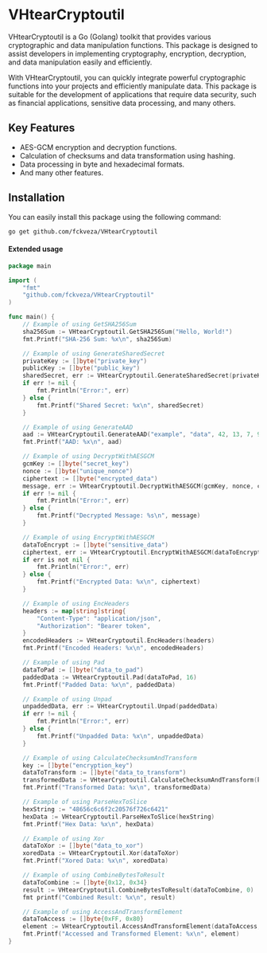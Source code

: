 # VHtearCryptoutil

VHtearCryptoutil is a Go (Golang) toolkit that provides various cryptographic and data manipulation functions. This package is designed to assist developers in implementing cryptography, encryption, decryption, and data manipulation easily and efficiently.

With VHtearCryptoutil, you can quickly integrate powerful cryptographic functions into your projects and efficiently manipulate data. This package is suitable for the development of applications that require data security, such as financial applications, sensitive data processing, and many others.

## Key Features

- AES-GCM encryption and decryption functions.
- Calculation of checksums and data transformation using hashing.
- Data processing in byte and hexadecimal formats.
- And many other features.

## Installation

You can easily install this package using the following command:

```shell
go get github.com/fckveza/VHtearCryptoutil
```
#### Extended usage

```go
package main

import (
	"fmt"
	"github.com/fckveza/VHtearCryptoutil"
)

func main() {
	// Example of using GetSHA256Sum
	sha256Sum := VHtearCryptoutil.GetSHA256Sum("Hello, World!")
	fmt.Printf("SHA-256 Sum: %x\n", sha256Sum)

	// Example of using GenerateSharedSecret
	privateKey := []byte("private_key")
	publicKey := []byte("public_key")
	sharedSecret, err := VHtearCryptoutil.GenerateSharedSecret(privateKey, publicKey)
	if err != nil {
		fmt.Println("Error:", err)
	} else {
		fmt.Printf("Shared Secret: %x\n", sharedSecret)
	}

	// Example of using GenerateAAD
	aad := VHtearCryptoutil.GenerateAAD("example", "data", 42, 13, 7, 99)
	fmt.Printf("AAD: %x\n", aad)

	// Example of using DecryptWithAESGCM
	gcmKey := []byte("secret_key")
	nonce := []byte("unique_nonce")
	ciphertext := []byte("encrypted_data")
	message, err := VHtearCryptoutil.DecryptWithAESGCM(gcmKey, nonce, ciphertext, aad)
	if err != nil {
		fmt.Println("Error:", err)
	} else {
		fmt.Printf("Decrypted Message: %s\n", message)
	}

	// Example of using EncryptWithAESGCM
	dataToEncrypt := []byte("sensitive_data")
	ciphertext, err := VHtearCryptoutil.EncryptWithAESGCM(dataToEncrypt, gcmKey, nonce, aad)
	if err is not nil {
		fmt.Println("Error:", err)
	} else {
		fmt.Printf("Encrypted Data: %x\n", ciphertext)
	}

	// Example of using EncHeaders
	headers := map[string]string{
		"Content-Type": "application/json",
		"Authorization": "Bearer token",
	}
	encodedHeaders := VHtearCryptoutil.EncHeaders(headers)
	fmt.Printf("Encoded Headers: %x\n", encodedHeaders)

	// Example of using Pad
	dataToPad := []byte("data_to_pad")
	paddedData := VHtearCryptoutil.Pad(dataToPad, 16)
	fmt.Printf("Padded Data: %x\n", paddedData)

	// Example of using Unpad
	unpaddedData, err := VHtearCryptoutil.Unpad(paddedData)
	if err != nil {
		fmt.Println("Error:", err)
	} else {
		fmt.Printf("Unpadded Data: %x\n", unpaddedData)
	}

	// Example of using CalculateChecksumAndTransform
	key := []byte("encryption_key")
	dataToTransform := []byte("data_to_transform")
	transformedData := VHtearCryptoutil.CalculateChecksumAndTransform(key, dataToTransform)
	fmt.Printf("Transformed Data: %x\n", transformedData)

	// Example of using ParseHexToSlice
	hexString := "48656c6c6f2c20576f726c6421"
	hexData := VHtearCryptoutil.ParseHexToSlice(hexString)
	fmt.Printf("Hex Data: %x\n", hexData)

	// Example of using Xor
	dataToXor := []byte("data_to_xor")
	xoredData := VHtearCryptoutil.Xor(dataToXor)
	fmt.Printf("Xored Data: %x\n", xoredData)

	// Example of using CombineBytesToResult
	dataToCombine := []byte{0x12, 0x34}
	result := VHtearCryptoutil.CombineBytesToResult(dataToCombine, 0)
	fmt printf("Combined Result: %x\n", result)

	// Example of using AccessAndTransformElement
	dataToAccess := []byte{0xFF, 0x80}
	element := VHtearCryptoutil.AccessAndTransformElement(dataToAccess, 0)
	fmt.Printf("Accessed and Transformed Element: %x\n", element)
}
```
